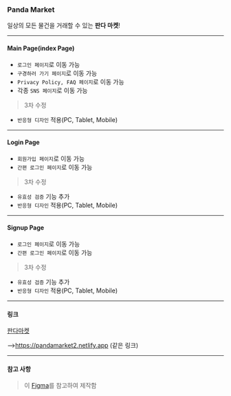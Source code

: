 ### Panda Market
일상의 모든 물건을 거래할 수 있는 **판다 마켓**!
***
#### Main Page(index Page)

* `로그인 페이지`로 이동 가능
* `구경하러 가기 페이지`로 이동 가능
* `Privacy Policy, FAQ 페이지`로 이동 가능
* 각종 `SNS 페이지`로 이동 가능
> 3차 수정
* `반응형 디자인` 적용(PC, Tablet, Mobile)

***
#### Login Page
* `회원가입 페이지`로 이동 가능
* `간편 로그인 페이지`로 이동 가능
> 3차 수정
* `유효성 검증` 기능 추가
* `반응형 디자인` 적용(PC, Tablet, Mobile)

***
#### Signup Page
* `로그인 페이지`로 이동 가능
* `간편 로그인 페이지`로 이동 가능
> 3차 수정
* `유효성 검증` 기능 추가
* `반응형 디자인` 적용(PC, Tablet, Mobile)

***
#### 링크
[판다마켓](https://pandamarket2.netlify.app)

-->https://pandamarket2.netlify.app (같은 링크)

***
#### 참고 사항
> 이 [Figma](https://www.figma.com/design/EWfmnBJU3fdkeHKyYBQW6L/[%EC%88%98%EA%B0%95%EC%83%9D-%EA%B3%B5%EC%9C%A0%EC%9A%A9]-%ED%8C%90%EB%8B%A4%EB%A7%88%EC%BC%93?node-id=973-12643&t=1SgkatWRnPxzvkqH-0)를 참고하여 제작함